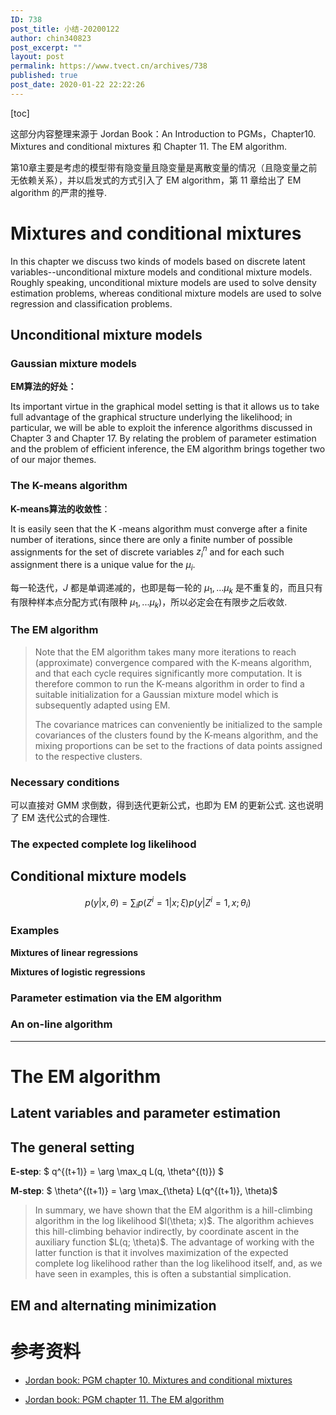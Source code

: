 ```yaml
---
ID: 738
post_title: 小结-20200122
author: chin340823
post_excerpt: ""
layout: post
permalink: https://www.tvect.cn/archives/738
published: true
post_date: 2020-01-22 22:22:26
---
```

[toc]

这部分内容整理来源于 Jordan Book：An Introduction to PGMs，Chapter10. Mixtures and conditional mixtures 和 Chapter 11. The EM algorithm.

第10章主要是考虑的模型带有隐变量且隐变量是离散变量的情况（且隐变量之前无依赖关系），并以启发式的方式引入了 EM algorithm，第 11 章给出了 EM algorithm 的严肃的推导.

<!--more-->

<h1>Mixtures and conditional mixtures</h1>

In this chapter we discuss two kinds of models based on discrete latent variables--unconditional mixture models and conditional mixture models. Roughly speaking, unconditional mixture models are used to solve density estimation problems, whereas conditional mixture models are used to solve regression and classification problems.

<h2>Unconditional mixture models</h2>

<h3>Gaussian mixture models</h3>

<strong>EM算法的好处：</strong>

Its important virtue in the graphical model setting is that it allows us to take full advantage of the graphical structure underlying the likelihood; in particular, we will be able to exploit the inference algorithms discussed in Chapter 3 and Chapter 17. By relating the problem of parameter estimation and the problem of efficient inference, the EM algorithm brings together two of our major themes.

<h3>The K-means algorithm</h3>

<strong>K-means算法的收敛性</strong>：

It is easily seen that the K -means algorithm must converge after a finite number of iterations, since there are only a finite number of possible assignments for the set of discrete variables $z_i^n$ and for each such assignment there is a unique value for the $\mu_i$.

每一轮迭代，$J$ 都是单调递减的，也即是每一轮的 $\mu_1, ... \mu_k$ 是不重复的，而且只有有限种样本点分配方式(有限种 $\mu_1, ... \mu_k$)，所以必定会在有限步之后收敛.

<h3>The EM algorithm</h3>

<blockquote>
  Note that the EM algorithm takes many more iterations to reach (approximate)  convergence compared with the K-means algorithm, and that each cycle requires significantly more computation. It is therefore common to run the K-means algorithm in order to find a suitable initialization for a Gaussian mixture model which is subsequently adapted using EM.
  
  The covariance matrices can conveniently be initialized to the sample covariances of the clusters found by the K-means algorithm, and the mixing proportions can be set to the fractions of data points assigned to the respective clusters.
</blockquote>

<h3>Necessary conditions</h3>

可以直接对 GMM 求倒数，得到迭代更新公式，也即为 EM 的更新公式. 这也说明了 EM 迭代公式的合理性.

<h3>The expected complete log likelihood</h3>

<h2>Conditional mixture models</h2>

$$ p(y | x, \theta) = \sum_i p(Z^i = 1 | x; \xi) p(y | Z^i=1, x; \theta_i)$$

<h3>Examples</h3>

<strong>Mixtures of linear regressions</strong>

<strong>Mixtures of logistic regressions</strong>

<h3>Parameter estimation via the EM algorithm</h3>

<h3>An on-line algorithm</h3>

<hr />

<h1>The EM algorithm</h1>

<h2>Latent variables and parameter estimation</h2>

<h2>The general setting</h2>

<strong>E-step</strong>: $ q^{(t+1)} = \arg \max_q L(q, \theta^{(t)}) $

<strong>M-step</strong>: $ \theta^{(t+1)} = \arg \max_{\theta} L(q^{(t+1)}, \theta)$

<blockquote>
  In summary, we have shown that the EM algorithm is a hill-climbing algorithm in the log likelihood $l(\theta; x)$. The algorithm achieves this hill-climbing behavior indirectly, by coordinate ascent in the auxiliary function $L(q; \theta)$. The advantage of working with the latter function is that it involves maximization of the expected complete log likelihood rather than the log likelihood itself, and, as we have seen in examples, this is often a substantial simplication.
</blockquote>

<h2>EM and alternating minimization</h2>

<h1>参考资料</h1>

<ul>
<li><p><a href="">Jordan book: PGM chapter 10. Mixtures and conditional mixtures</a></p></li>
<li><p><a href="">Jordan book: PGM chapter 11. The EM algorithm</a></p></li>
</ul>